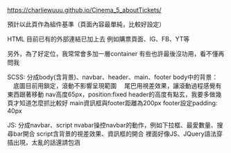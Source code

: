 https://charliewuuu.github.io/Cinema_5_aboutTickets/

預計以此頁作為組件基準（頁面內容最單純，比較好設定）

HTML
目前已有的外部連結已加上去
例如購票頁面、IG、FB、YT等

另外，為了好定位，我常常會多加一層container
有些也許最後沒功用，看不懂再問我

SCSS: 分成body(含背景)、navbar、header、main、footer
body中的背景：
　底圖目前用鎖定，滾動不影響呈現範圍
　尾巴用視差效果，讓滾動過程感覺有東西跟著移動
nav高度65px，position:fixed
header的高度有點玄，我要多做幾頁才知道怎麼抓比較好
main資訊框與footer距離為200px
footer設定padding: 40px

JS: 分成navbar、script
nvabar操控navbar的動作，例如下拉框、最愛數量、搜尋bar開合
script含背景的視差效果、資訊框的開合
裡面好像JS、JQuery語法穿插出現，太亂的話還請包涵
